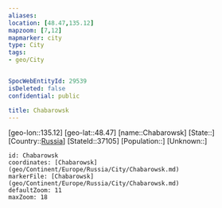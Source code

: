 ```yaml
---
aliases: 
location: [48.47,135.12]
mapzoom: [7,12] 
mapmarker: city 
type: City
tags:
- geo/City


SpocWebEntityId: 29539
isDeleted: false
confidential: public

title: Chabarowsk
---
```

[geo-lon::135.12]
[geo-lat::48.47]
[name::Chabarowsk]
[State::]
[Country::[Russia](geo/Continent/Europe/Russia.md)]
[StateId::37105]
[Population::]
[Unknown::]


```leaflet
id: Chabarowsk
coordinates: [Chabarowsk](geo/Continent/Europe/Russia/City/Chabarowsk.md)
markerFile: [Chabarowsk](geo/Continent/Europe/Russia/City/Chabarowsk.md)
defaultZoom: 11 
maxZoom: 18
```


